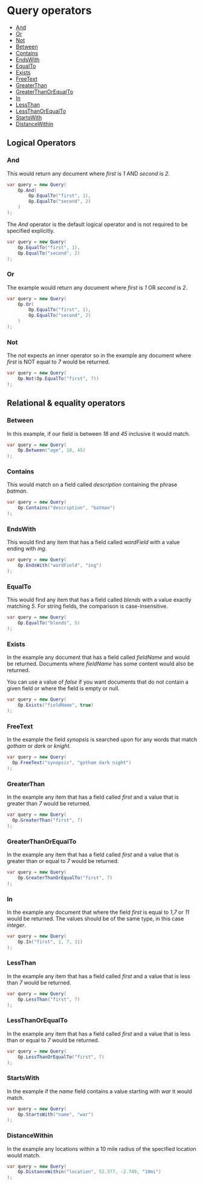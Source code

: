 # Query operators

- [And](#and)
- [Or](#or)
- [Not](#not)
- [Between](#between)
- [Contains](#contains)
- [EndsWith](#endswith)
- [EqualTo](#equalto)
- [Exists](#exists)
- [FreeText](#freetext)
- [GreaterThan](#greaterthan)
- [GreaterThanOrEqualTo](#greaterthanorequalto)
- [In](#in)
- [LessThan](#lessthan)
- [LessThanOrEqualTo](#lessthanorequalto)
- [StartsWith](#startswith)
- [DistanceWithin](#distancewithin)

## Logical Operators

### And

This would return any document where *first* is *1* AND *second* is *2*.

```cs
var query = new Query(
    Op.And(
        Op.EqualTo("first", 1),
        Op.EqualTo("second", 2)
    )
);
```

The *And* operator is the default logical operator and is not required to be specified explicitly.

```cs
var query = new Query(
    Op.EqualTo("first", 1),
    Op.EqualTo("second", 2)
);
```

### Or

The example would return any document where *first* is *1* OR *second* is *2*.

```cs
var query = new Query(
    Op.Or(
        Op.EqualTo("first", 1),
        Op.EqualTo("second", 2)
    )
);
```

### Not

The *not* expects an inner operator so in the example any document where *first* is NOT equal to *7* would be returned.

```cs
var query = new Query(
    Op.Not(Op.EqualTo("first", 7))
);
```

## Relational & equality operators

### Between

In this example, if our field is between *18* and *45* inclusive it would match.

```cs
var query = new Query(
    Op.Between("age", 18, 45)
);
```

### Contains

This would match on a field called *description* containing the phrase *batman*.

```cs
var query = new Query(
    Op.Contains("description", "batman")
);
```

### EndsWith

This would find any item that has a field called *wordField* with a value ending with *ing*.

```cs
var query = new Query(
    Op.EndsWith("wordField", "ing")
);
```

### EqualTo

This would find any item that has a field called *blends* with a value exactly matching *5*. For string fields, the comparison is case-insensitive.

```cs
var query = new Query(
    Op.EqualTo("blends", 5)
);
```

### Exists

In the example any document that has a field called *fieldName* and would be returned. Documents where *fieldName* has some content would also be returned.

You can use a value of *false* if you want documents that do not contain a given field or where the field is empty or null. 

```cs
var query = new Query(
    Op.Exists("fieldName", true)
);
```

### FreeText

In the example the field *synopsis* is searched upon for any words that match *gotham* or *dark* or *knight*.

```cs
var query = new Query(
  Op.FreeText("synopsis", "gotham dark night")
);
```

### GreaterThan

In the example any item that has a field called *first* and a value that is greater than *7* would be returned.

```cs
var query = new Query(
  Op.GreaterThan("first", 7)
);
```

### GreaterThanOrEqualTo

In the example any item that has a field called *first* and a value that is greater than or equal to *7* would be returned.

```cs
var query = new Query(
    Op.GreaterThanOrEqualTo("first", 7)
);
```

### In

In the example any document that where the field *first* is equal to *1*,*7* or *11* would be returned. The values should be of the same type, in this case *integer*.

```cs
var query = new Query(
    Op.In("first", 1, 7, 11)
);
```

### LessThan

In the example any item that has a field called *first* and a value that is less than *7* would be returned.

```cs
var query = new Query(
    Op.LessThan("first", 7)
);
```

### LessThanOrEqualTo

In the example any item that has a field called *first* and a value that is less than or equal to *7* would be returned.

```cs
var query = new Query(
    Op.LessThanOrEqualTo("first", 7)
);
```

### StartsWith

In the example if the *name* field contains a value starting with *war* it would match.

```cs
var query = new Query(
    Op.StartsWith("name", "war")
);
```

### DistanceWithin
In the example any locations within a 10 mile radius of the specified location would match.

```cs
var query = new Query(
    Op.DistanceWithin("location", 52.377, -2.749, "10mi")
);
```
